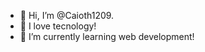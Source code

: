 - 👋 Hi, I’m @Caioth1209.
- 👀 I love tecnology!
- 🌱 I’m currently learning web development!

<!---
Caioth1209/Caioth1209 is a ✨ special ✨ repository because its `README.md` (this file) appears on your GitHub profile.
You can click the Preview link to take a look at your changes.
--->
